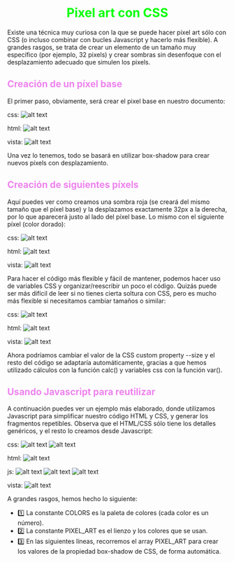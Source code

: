 # <span style="color:lime"><center>Pixel art con CSS</center></span>

Existe una técnica muy curiosa con la que se puede hacer pixel art sólo con CSS (o incluso combinar con bucles Javascript y hacerlo más flexible). A grandes rasgos, se trata de crear un elemento de un tamaño muy específico (por ejemplo, 32 pixels) y crear sombras sin desenfoque con el desplazamiento adecuado que simulen los pixels.

## <span style="color:violet">Creación de un píxel base</span>
El primer paso, obviamente, será crear el pixel base en nuestro documento:

css:
![alt text](./imagenes-pixel-art-con-css/image.png)

html:
![alt text](./imagenes-pixel-art-con-css/image-1.png)

vista:
![alt text](./imagenes-pixel-art-con-css/image-2.png)

Una vez lo tenemos, todo se basará en utilizar box-shadow para crear nuevos píxels con desplazamiento.

## <span style="color:violet">Creación de siguientes píxels</span>
Aquí puedes ver como creamos una sombra roja (se creará del mismo tamaño que el píxel base) y la desplazamos exactamente 32px a la derecha, por lo que aparecerá justo al lado del píxel base. Lo mismo con el siguiente píxel (color dorado):

css:
![alt text](./imagenes-pixel-art-con-css/image-3.png)

html:
![alt text](./imagenes-pixel-art-con-css/image-4.png)

vista:
![alt text](./imagenes-pixel-art-con-css/image-5.png)



Para hacer el código más flexible y fácil de mantener, podemos hacer uso de variables CSS y organizar/reescribir un poco el código. Quizás puede ser más difícil de leer si no tienes cierta soltura con CSS, pero es mucho más flexible si necesitamos cambiar tamaños o similar:

css:
![alt text](./imagenes-pixel-art-con-css/image-6.png)

html:
![alt text](./imagenes-pixel-art-con-css/image-7.png)

vista:
![alt text](./imagenes-pixel-art-con-css/image-8.png)

Ahora podríamos cambiar el valor de la CSS custom property --size y el resto del código se adaptaría automáticamente, gracias a que hemos utilizado cálculos con la función calc() y variables css con la función var().

## <span style="color:violet">Usando Javascript para reutilizar</span>
A continuación puedes ver un ejemplo más elaborado, donde utilizamos Javascript para simplificar nuestro código HTML y CSS, y generar los fragmentos repetibles. Observa que el HTML/CSS sólo tiene los detalles genéricos, y el resto lo creamos desde Javascript:

css:
![alt text](./imagenes-pixel-art-con-css/image-9.png)
![alt text](./imagenes-pixel-art-con-css/image-10.png)

html:
![alt text](./imagenes-pixel-art-con-css/image-11.png)

js:
![alt text](./imagenes-pixel-art-con-css/image-12.png)
![alt text](./imagenes-pixel-art-con-css/image-13.png)
![alt text](./imagenes-pixel-art-con-css/image-14.png)

vista:
![alt text](./imagenes-pixel-art-con-css/image-15.png)

A grandes rasgos, hemos hecho lo siguiente:

   - 1️⃣ La constante COLORS es la paleta de colores (cada color es un número).
   - 2️⃣ La constante PIXEL_ART es el lienzo y los colores que se usan.
   - 3️⃣ En las siguientes líneas, recorremos el array PIXEL_ART para crear los valores de la propiedad box-shadow de CSS, de forma automática.



